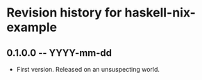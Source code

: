# Revision history for haskell-nix-example

## 0.1.0.0  -- YYYY-mm-dd

* First version. Released on an unsuspecting world.

